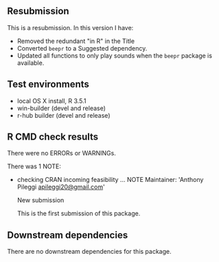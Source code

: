 ## Resubmission
This is a resubmission. In this version I have:

* Removed the redundant "in R" in the Title
* Converted `beepr` to a Suggested dependency.
* Updated all functions to only play sounds when the `beepr` package is available.

## Test environments
* local OS X install, R 3.5.1
* win-builder (devel and release)
* r-hub builder (devel and release)

## R CMD check results
There were no ERRORs or WARNINGs.

There was 1 NOTE:

* checking CRAN incoming feasibility ... NOTE
  Maintainer: 'Anthony Pileggi <apileggi20@gmail.com>'

  New submission
  
  This is the first submission of this package.
  
## Downstream dependencies
There are no downstream dependencies for this package.